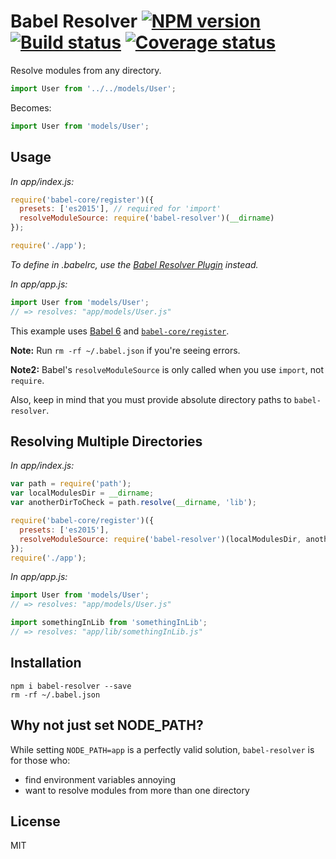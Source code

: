 # Babel Resolver [![NPM version][npm-image]][npm-url] [![Build status][travis-image]][travis-url] [![Coverage status][coveralls-image]][coveralls-url]

Resolve modules from any directory.

```javascript
import User from '../../models/User';
```
Becomes:

```javascript
import User from 'models/User';
```

## Usage

*In app/index.js:*

```javascript
require('babel-core/register')({
  presets: ['es2015'], // required for 'import'
  resolveModuleSource: require('babel-resolver')(__dirname)
});

require('./app');
```

*To define in .babelrc, use the [Babel Resolver Plugin](https://github.com/jshanson7/babel-plugin-resolver) instead.*

*In app/app.js:*

```javascript
import User from 'models/User';
// => resolves: "app/models/User.js"
```

This example uses [Babel 6](http://babeljs.io/) and [`babel-core/register`](http://babeljs.io/docs/usage/require/).

**Note:** Run `rm -rf ~/.babel.json` if you're seeing errors.

**Note2:** Babel's `resolveModuleSource` is only called when you use `import`, not `require`.

Also, keep in mind that you must provide absolute directory paths to `babel-resolver`.


## Resolving Multiple Directories

*In app/index.js:*

```javascript
var path = require('path');
var localModulesDir = __dirname;
var anotherDirToCheck = path.resolve(__dirname, 'lib');

require('babel-core/register')({
  presets: ['es2015'],
  resolveModuleSource: require('babel-resolver')(localModulesDir, anotherDirToCheck)
});
require('./app');
```

*In app/app.js:*

```javascript
import User from 'models/User';
// => resolves: "app/models/User.js"

import somethingInLib from 'somethingInLib';
// => resolves: "app/lib/somethingInLib.js"
```

## Installation

```
npm i babel-resolver --save
rm -rf ~/.babel.json
```

## Why not just set NODE_PATH?

While setting `NODE_PATH=app` is a perfectly valid solution, `babel-resolver` is for those who:
- find environment variables annoying
- want to resolve modules from more than one directory

## License

MIT

[npm-image]: https://badge.fury.io/js/babel-resolver.svg
[npm-url]: https://npmjs.org/package/babel-resolver
[travis-image]: https://travis-ci.org/jshanson7/babel-resolver.svg
[travis-url]: https://travis-ci.org/jshanson7/babel-resolver
[coveralls-image]: https://coveralls.io/repos/jshanson7/babel-resolver/badge.svg?branch=master&service=github
[coveralls-url]: https://coveralls.io/github/jshanson7/babel-resolver?branch=master
